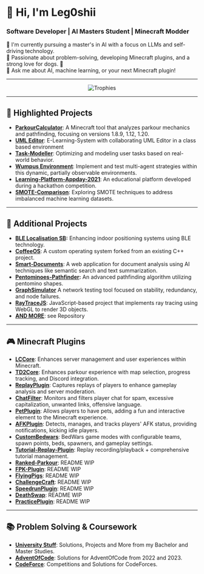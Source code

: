 # 👋 Hi, I'm Leg0shii

### Software Developer | AI Masters Student | Minecraft Modder
🔭 I'm currently pursuing a master's in AI with a focus on LLMs and self-driving technology.  
🌱 Passionate about problem-solving, developing Minecraft plugins, and a strong love for dogs. 🐶  
💬 Ask me about AI, machine learning, or your next Minecraft plugin!

---

<div align="center">
  <img src="https://github-profile-trophy.vercel.app/?username=Leg0shii&no-bg=true&no-frame=true&theme=juicyfresh&rank=-B,-C,-?" alt="Trophies" />
</div>

---

## 🚀 Highlighted Projects

- **[ParkourCalculator](https://github.com/Leg0shii/ParkourCalculator)**: A Minecraft tool that analyzes parkour mechanics and pathfinding, focusing on versions 1.8.9, 1.12, 1.20.
- **[UML Editor](https://github.com/Leg0shii/SWT-UML)**: E-Learning-System with collaborating UML Editor in a class based environment
- **[Task-Modeller](https://github.com/Leg0shii/Task-Modeller)**: Optimizing and modeling user tasks based on real-world behavior.
- **[Wumpus Environment](https://github.com/Leg0shii/WumpusEnv)**: Implement and test multi-agent strategies within this dynamic, partially observable environments.
- **[Learning-Platform-Appday-2021](https://github.com/Leg0shii/Learning-Platform-Appday-2021)**: An educational platform developed during a hackathon competition.
- **[SMOTE-Comparison](https://github.com/Leg0shii/SMOTE-Comparison)**: Exploring SMOTE techniques to address imbalanced machine learning datasets.

---

## 🔧 Additional Projects

- **[BLE Localisation SB](https://github.com/Leg0shii/X180413-BLE_Localisation-SB):** Enhancing indoor positioning systems using BLE technology.
- **[CoffeeOS](https://github.com/Leg0shii/coffeeOS)**: A custom operating system forked from an existing C++ project.
- **[Smart-Documents](https://github.com/Leg0shii/smart-documents)**: A web application for document analysis using AI techniques like semantic search and text summarization.
- **[Pentominoes-Pathfinder](https://github.com/Leg0shii/Pentominoes-Pathfinder):** An advanced pathfinding algorithm utilizing pentomino shapes.
- **[GraphSimulator](https://github.com/Leg0shii/GraphSimulator)** A network testing tool focused on stability, redundancy, and node failures.
- **[RayTraceJS](https://github.com/Leg0shii/RayTraceJS)**: JavaScript-based project that implements ray tracing using WebGL to render 3D objects. 
- **[AND MORE](https://github.com/Leg0shii?tab=repositories)**: see Repository

---

## 🎮 Minecraft Plugins

- **[LCCore](https://github.com/Leg0shii/LCCore)**: Enhances server management and user experiences within Minecraft.
- **[TD2Core](https://github.com/Leg0shii/TD2Core)**: Enhances parkour experience with map selection, progress tracking, and Discord integration.
- **[ReplayPlugin](https://github.com/Leg0shii/ReplayPlugin)**: Captures replays of players to enhance gameplay analysis and server moderation.
- **[ChatFilter](https://github.com/Leg0shii/ChatFilterPlugin)**: Monitors and filters player chat for spam, excessive capitalization, unwanted links, offensive language.
- **[PetPlugin](https://github.com/Leg0shii/PetPlugin)**: Allows players to have pets, adding a fun and interactive element to the Minecraft experience.
- **[AFKPlugin](https://github.com/Leg0shii/AFKPlugin)**: Detects, manages, and tracks players' AFK status, providing notifications, kicking idle players.
- **[CustomBedwars](https://github.com/Leg0shii/CustomBedwars)**: BedWars game modes with configurable teams, spawn points, beds, spawners, and gameplay settings.
- **[Tutorial-Replay-Plugin](https://github.com/Leg0shii/Tutorial-Replay-Plugin)**: Replay recording/playback + comprehensive tutorial management.
- **[Ranked-Parkour](https://github.com/Leg0shii/Ranked-Parkour)**: README WIP
- **[FPK-Plugin](https://github.com/Leg0shii/FPK-Plugin)**: README WIP
- **[FlyingPigs](https://github.com/Leg0shii/FlyingPigs)**: README WIP
- **[ChallengeCraft](https://github.com/Leg0shii/ChallengeCraft)**: README WIP
- **[SpeedrunPlugin](https://github.com/Leg0shii/SpeedrunPlugin)**: README WIP
- **[DeathSwap](https://github.com/Leg0shii/DeathSwap)**: README WIP
- **[PracticePlugin](https://github.com/Leg0shii/PracticePlugin)**: README WIP

---

## 📚 Problem Solving & Coursework 

- **[University Stuff](https://github.com/Leg0shii/University-Homework)**: Solutions, Projects and More from my Bachelor and Master Studies.
- **[AdventOfCode](https://github.com/Leg0shii/AdventOfCode)**: Solutions for AdventOfCode from 2022 and 2023.
- **[CodeForce](https://github.com/Leg0shii/CF_Solutions)**: Competitions and Solutions for CodeForces.
